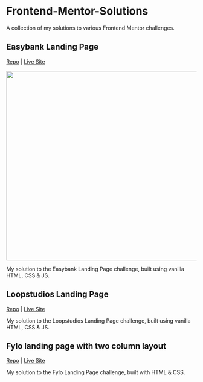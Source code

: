 # Frontend-Mentor-Solutions
A collection of my solutions to various Frontend Mentor challenges.

## Easybank Landing Page
[Repo](https://github.com/matthew-io/frontendmentor-easybank)  | [Live Site](https://lucid-minsky-7ed414.netlify.app/)
</br>
</br>
<img src="https://i.gyazo.com/fab63e4ab06e55ae318bd1576c3319d0.png" width="850" height="500">


My solution to the Easybank Landing Page challenge, built using vanilla HTML, CSS & JS.

## Loopstudios Landing Page
[Repo](https://github.com/matthew-io/frontendmentor-loopstudios) | [Live Site](https://objective-williams-a1e086.netlify.app/) 

My solution to the Loopstudios Landing Page challenge, built using vanilla HTML, CSS & JS.

## Fylo landing page with two column layout
[Repo](https://github.com/matthew-io/frontendmentor-fylo) | [Live Site](https://github.com/matthew-io/frontendmentor-fylo)

My solution to the Fylo Landing Page challenge, built with HTML & CSS.
